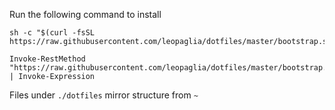 Run the following command to install

```
sh -c "$(curl -fsSL https://raw.githubusercontent.com/leopaglia/dotfiles/master/bootstrap.sh)"
```

```
Invoke-RestMethod "https://raw.githubusercontent.com/leopaglia/dotfiles/master/bootstrap.ps1" | Invoke-Expression
```


Files under `./dotfiles` mirror structure from `~`
